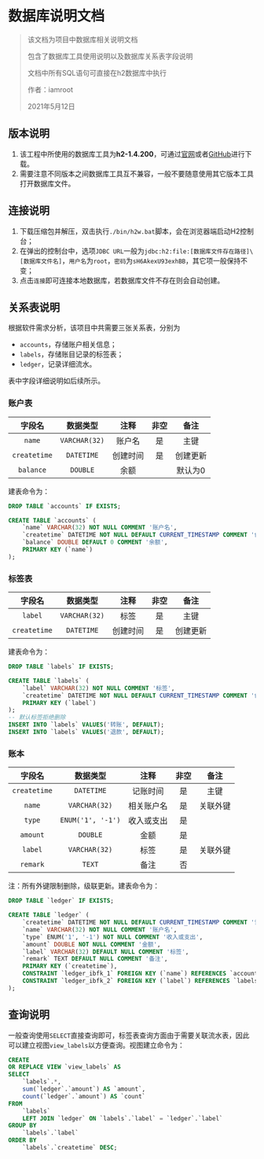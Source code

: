 # 数据库说明文档

> 该文档为项目中数据库相关说明文档
> 
> 包含了数据库工具使用说明以及数据库关系表字段说明
> 
> 文档中所有SQL语句可直接在h2数据库中执行
> 
> 作者：iamroot
> 
> 2021年5月12日

## 版本说明

1. 该工程中所使用的数据库工具为**h2-1.4.200**，可通过[官网](http://www.h2database.com/html/download.html)或者[GitHub](https://github.com/h2database/h2database)进行下载。
1. 需要注意不同版本之间数据库工具互不兼容，一般不要随意使用其它版本工具打开数据库文件。

## 连接说明

1. 下载压缩包并解压，双击执行`./bin/h2w.bat`脚本，会在浏览器端启动H2控制台；
1. 在弹出的控制台中，选项`JDBC URL`一般为`jdbc:h2:file:[数据库文件存在路径]\[数据库文件名]`，`用户名`为`root`，`密码`为`sH6AkexU93exhBB`，其它项一般保持不变；
1. 点击`连接`即可连接本地数据库，若数据库文件不存在则会自动创建。

## 关系表说明

根据软件需求分析，该项目中共需要三张关系表，分别为
- `accounts`，存储账户相关信息；
- `labels`，存储账目记录的标签表；
- `ledger`，记录详细流水。

表中字段详细说明如后续所示。

### 账户表

|    字段名    |   数据类型    |   注释   | 非空 |   备注   |
| :----------: | :-----------: | :------: | :--: | :------: |
|    `name`    | `VARCHAR(32)` |  账户名  |  是  |   主键   |
| `createtime` |  `DATETIME`   | 创建时间 |  是  | 创建更新 |
|  `balance`   |   `DOUBLE`    |   余额   |      | 默认为0  |

建表命令为：

```sql
DROP TABLE `accounts` IF EXISTS;

CREATE TABLE `accounts` (
    `name` VARCHAR(32) NOT NULL COMMENT '账户名',
    `createtime` DATETIME NOT NULL DEFAULT CURRENT_TIMESTAMP COMMENT '创建时间',
    `balance` DOUBLE DEFAULT 0 COMMENT '余额',
    PRIMARY KEY (`name`)
);
```

### 标签表

|    字段名    |   数据类型    |   注释   | 非空 |   备注   |
| :----------: | :-----------: | :------: | :--: | :------: |
|   `label`    | `VARCHAR(32)` |   标签   |  是  |   主键   |
| `createtime` |  `DATETIME`   | 创建时间 |  是  | 创建更新 |

建表命令为：

```sql
DROP TABLE `labels` IF EXISTS;

CREATE TABLE `labels` (
    `label` VARCHAR(32) NOT NULL COMMENT '标签',
    `createtime` DATETIME NOT NULL DEFAULT CURRENT_TIMESTAMP COMMENT '创建时间',
    PRIMARY KEY (`label`)
);
-- 默认标签拒绝删除
INSERT INTO `labels` VALUES('转账', DEFAULT);
INSERT INTO `labels` VALUES('退款', DEFAULT);
```

### 账本

|    字段名    |     数据类型      |    注释    | 非空 |   备注   |
| :----------: | :---------------: | :--------: | :--: | :------: |
| `createtime` |    `DATETIME`     |  记账时间  |  是  |   主键   |
|    `name`    |   `VARCHAR(32)`   | 相关账户名 |  是  | 关联外键 |
|    `type`    | `ENUM('1', '-1')` | 收入或支出 |  是  |          |
|   `amount`   |     `DOUBLE`      |    金额    |  是  |          |
|   `label`    |   `VARCHAR(32)`   |    标签    |  是  | 关联外键 |
|   `remark`   |      `TEXT`       |    备注    |  否  |          |

注：所有外键限制删除，级联更新。建表命令为：

```sql
DROP TABLE `ledger` IF EXISTS;

CREATE TABLE `ledger` (
    `createtime` DATETIME NOT NULL DEFAULT CURRENT_TIMESTAMP COMMENT '记账时间',
    `name` VARCHAR(32) NOT NULL COMMENT '账户名',
    `type` ENUM('1', '-1') NOT NULL COMMENT '收入或支出',
    `amount` DOUBLE NOT NULL COMMENT '金额',
    `label` VARCHAR(32) DEFAULT NULL COMMENT '标签',
    `remark` TEXT DEFAULT NULL COMMENT '备注',
    PRIMARY KEY (`createtime`),
    CONSTRAINT `ledger_ibfk_1` FOREIGN KEY (`name`) REFERENCES `accounts` (`name`) ON DELETE RESTRICT ON UPDATE CASCADE,
    CONSTRAINT `ledger_ibfk_2` FOREIGN KEY (`label`) REFERENCES `labels` (`label`) ON DELETE RESTRICT ON UPDATE CASCADE
);
```

## 查询说明

一般查询使用`SELECT`直接查询即可，标签表查询方面由于需要关联流水表，因此可以建立视图`view_labels`以方便查询。视图建立命令为：

```sql
CREATE
OR REPLACE VIEW `view_labels` AS
SELECT
    `labels`.*,
    sum(`ledger`.`amount`) AS `amount`,
    count(`ledger`.`amount`) AS `count`
FROM
    `labels`
    LEFT JOIN `ledger` ON `labels`.`label` = `ledger`.`label`
GROUP BY
    `labels`.`label`
ORDER BY
    `labels`.`createtime` DESC;
```
